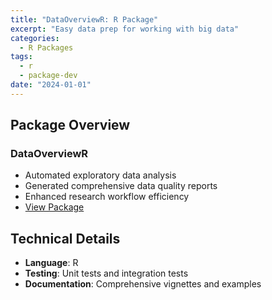 ```yaml
---
title: "DataOverviewR: R Package"
excerpt: "Easy data prep for working with big data"
categories:
  - R Packages
tags:
  - r
  - package-dev
date: "2024-01-01"
---
```


## Package Overview

### DataOverviewR

- Automated exploratory data analysis
- Generated comprehensive data quality reports
- Enhanced research workflow efficiency
- [View Package](https://github.com/heba-razzak/DataOverviewR)

## Technical Details

- **Language**: R
- **Testing**: Unit tests and integration tests
- **Documentation**: Comprehensive vignettes and examples
